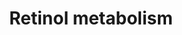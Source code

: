 ---
annotations:
- type: Pathway Ontology
  value: retinol metabolic pathway
authors:
- MaintBot
- AlexanderPico
- Khanspers
- Strand
- Egonw
- Ddigles
description: This pathway is about carotenoid metabolism. It is mainly created by
  the NuGO focusteam on Carotenoid metabolism. Finally it was subject to a text mining
  workflow which added some additional entities.
last-edited: 2019-09-17
organisms:
- Rattus norvegicus
redirect_from:
- /index.php/Pathway:WP1297
- /instance/WP1297
schema-jsonld:
- '@context': https://schema.org/
  '@id': https://wikipathways.github.io/pathways/WP1297.html
  '@type': Dataset
  creator:
    '@type': Organization
    name: WikiPathways
  description: This pathway is about carotenoid metabolism. It is mainly created by
    the NuGO focusteam on Carotenoid metabolism. Finally it was subject to a text
    mining workflow which added some additional entities.
  keywords:
  - Abcg5
  - Rarg
  - Sult1a1
  - astaxanthin
  - Rara
  - Adh1
  - Rdh5
  - Rxrb
  - Rdh10
  - ARAT
  - Rxra
  - Cyp26b1
  - Rlbp1
  - Rdh12
  - Aldh1a3
  - Lrat
  - Lpl
  - Rbp4
  - Rbp7
  - Crabp1
  - Scarb1
  - Rxrg
  - lutein
  - Retsat
  - lycopene
  - Aldh1a1
  - zeaxanthin
  - Dhrs3
  - Rbp1
  - violaxanthin
  - Abcg8
  - Vitamin D3
  - Crabp2
  - Rbp2
  - alpha-carotene
  - Sult2b1
  - cryptoxanthin
  - canthaxanthin
  - RARb
  - MAPK
  - Cd36
  - Rdh8
  - Cyp26a1
  - Bcdo2
  - Adh4
  - Bcmo1
  - beta-carotene
  - Npc1l1
  - Rpe65
  - Cyp2e1
  - beta-cryptoxanthin
  - Aldh1a2
  license: CC0
  name: Retinol metabolism
seo: CreativeWork
title: Retinol metabolism
wpid: WP1297
---